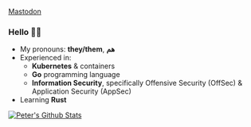 <a rel="me" href="https://hachyderm.io/@pbnj">Mastodon</a>
### Hello 👋🏽

- My pronouns: **they/them**, **هم**
- Experienced in:
  - **Kubernetes** & containers
  - **Go** programming language
  - **Information Security**, specifically Offensive Security (OffSec) & Application Security (AppSec)
- Learning **Rust**

[![Peter's Github Stats](https://github-readme-stats.vercel.app/api?username=pbnj)](https://github.com/anuraghazra/github-readme-stats)
